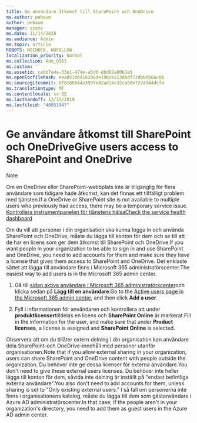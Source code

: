 ```yaml
---
title: Ge användare åtkomst till SharePoint och OneDrive
ms.author: pebaum
author: pebaum
manager: scotv
ms.date: 11/14/2018
ms.audience: Admin
ms.topic: article
ROBOTS: NOINDEX, NOFOLLOW
localization_priority: Normal
ms.collection: Adm_O365
ms.custom: ''
ms.assetid: cebb7a4a-33e1-474e-a5d0-dbd02a80b1e9
ms.openlocfilehash: eead51d6d16206de19bca213d6df72dbb6b66c8b
ms.sourcegitcommit: 0f0186044a3597e42ad14c32ca58e7224344dcfa
ms.translationtype: MT
ms.contentlocale: sv-SE
ms.lasthandoff: 12/15/2019
ms.locfileid: "40051947"
---
```

# <a name="give-users-access-to-sharepoint-and-onedrive"></a><span data-ttu-id="37bd7-102">Ge användare åtkomst till SharePoint och OneDrive</span><span class="sxs-lookup"><span data-stu-id="37bd7-102">Give users access to SharePoint and OneDrive</span></span>

> [!NOTE]
> <span data-ttu-id="37bd7-103">Om en OneDrive eller SharePoint-webbplats inte är tillgänglig för flera användare som tidigare hade åtkomst, kan det finnas ett tillfälligt problem med tjänsten.</span><span class="sxs-lookup"><span data-stu-id="37bd7-103">If a OneDrive or SharePoint site is not available to multiple users who previously had access, there may be a temporary service issue.</span></span> [<span data-ttu-id="37bd7-104">Kontrollera instrumentpanelen för tjänstens hälsa</span><span class="sxs-lookup"><span data-stu-id="37bd7-104">Check the service health dashboard</span></span>](https://portal.office.com/adminportal/home#/servicehealth)
  
<span data-ttu-id="37bd7-105">Om du vill att personer i din organisation ska kunna logga in och använda SharePoint och OneDrive, måste du lägga till konton för dem och se till att de har en licens som ger dem åtkomst till SharePoint och OneDrive.</span><span class="sxs-lookup"><span data-stu-id="37bd7-105">If you want people in your organization to be able to sign in and use SharePoint and OneDrive, you need to add accounts for them and make sure they have a license that gives them access to SharePoint and OneDrive.</span></span> <span data-ttu-id="37bd7-106">Det enklaste sättet att lägga till användare finns i Microsoft 365 administratörscenter.</span><span class="sxs-lookup"><span data-stu-id="37bd7-106">The easiest way to add users is in the Microsoft 365 admin center.</span></span>
  
1. <span data-ttu-id="37bd7-107">Gå till [sidan aktiva användare i Microsoft 365 administratörscenter](https://portal.office.com/adminportal/home#/users)och klicka sedan på **Lägg till en användare**.</span><span class="sxs-lookup"><span data-stu-id="37bd7-107">Go to the [Active users page in the Microsoft 365 admin center](https://portal.office.com/adminportal/home#/users), and then click **Add a user**.</span></span>
    
2. <span data-ttu-id="37bd7-108">Fyll i informationen för användaren och kontrollera att under **produktlicenser**tilldelas en licens och **SharePoint Online** är markerat.</span><span class="sxs-lookup"><span data-stu-id="37bd7-108">Fill in the information for the user, and make sure that under **Product licenses**, a license is assigned and **SharePoint Online** is selected.</span></span> 
    
<span data-ttu-id="37bd7-109">Observera att om du tillåter extern delning i din organisation kan användare dela SharePoint-och OneDrive-innehåll med personer utanför organisationen.</span><span class="sxs-lookup"><span data-stu-id="37bd7-109">Note that if you allow external sharing in your organization, users can share SharePoint and OneDrive content with people outside the organization.</span></span> <span data-ttu-id="37bd7-110">Du behöver inte ge dessa licenser för externa användare.</span><span class="sxs-lookup"><span data-stu-id="37bd7-110">You don't need to give these external users licenses.</span></span> <span data-ttu-id="37bd7-111">Du behöver inte heller lägga till konton för dem, såvida inte delning är inställt på "endast befintliga externa användare".</span><span class="sxs-lookup"><span data-stu-id="37bd7-111">You also don't need to add accounts for them, unless sharing is set to "Only existing external users."</span></span> <span data-ttu-id="37bd7-112">I så fall om personerna inte finns i organisationens katalog, måste du lägga till dem som gästanvändare i Azure AD administratörscenter.</span><span class="sxs-lookup"><span data-stu-id="37bd7-112">In that case, if the people aren't in your organization's directory, you need to add them as guest users in the Azure AD admin center.</span></span>
  

